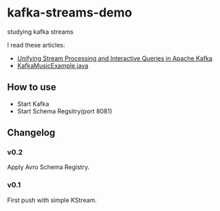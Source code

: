 # kafka-streams-demo

studying kafka streams

I read these articles:

* [Unifying Stream Processing and Interactive Queries in Apache Kafka](https://www.confluent.io/blog/unifying-stream-processing-and-interactive-queries-in-apache-kafka/)
* [KafkaMusicExample.java](https://github.com/confluentinc/examples/blob/master/kafka-streams/src/main/java/io/confluent/examples/streams/interactivequeries/kafkamusic/KafkaMusicExample.java)

## How to use

+ Start Kafka
+ Start Schema Regsitry(port 8081)

## Changelog

### v0.2

Apply Avro Schema Registry.

### v0.1

First push with simple KStream.